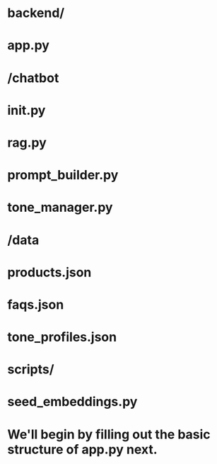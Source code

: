 # backend/

# app.py

# /chatbot

# **init**.py

# rag.py

# prompt_builder.py

# tone_manager.py

# /data

# products.json

# faqs.json

# tone_profiles.json

# scripts/

# seed_embeddings.py

# We'll begin by filling out the basic structure of app.py next.
